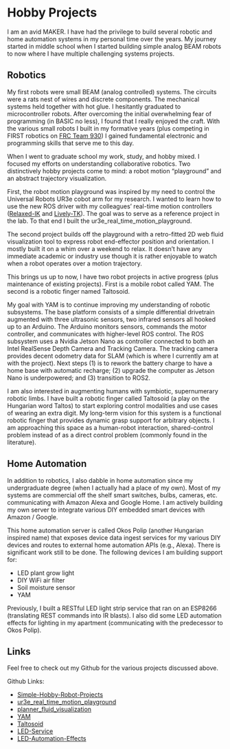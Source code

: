# Hobby Projects
I am an avid MAKER. I have had the privilege to build several robotic and home automation systems in my personal time over the years. My journey started in middle school when I started building simple analog BEAM robots to now where I have multiple challenging systems projects.

## Robotics
My first robots were small BEAM (analog controlled) systems. The circuits were a rats nest of wires and discrete components. The mechanical systems held together with hot glue. I hesitantly graduated to microcontroller robots. After overcoming the initial overwhelming fear of programming (in BASIC no less), I found that I really enjoyed the craft. With the various small robots I built in my formative years (plus competing in FIRST robotics on [FRC Team 930](https://www.team930.com/)) I gained fundamental electronic and programming skills that serve me to this day. 

When I went to graduate school my work, study, and hobby mixed. I focused my efforts on understanding collaborative robotics. Two distinctively hobby projects come to mind: a robot motion “playground” and an abstract trajectory visualization. 

First, the robot motion playground was inspired by my need to control the Universal Robots UR3e cobot arm for my research. I wanted to learn how to use the new ROS driver with my colleagues’ real-time motion controllers ([Relaxed-IK](https://github.com/uwgraphics/relaxed_ik) and [Lively-TK](https://github.com/Wisc-HCI/lively_tk_ros)). The goal was to serve as a reference project in the lab. To that end I built the ur3e_real_time_motion_playground.

The second project builds off the playground with a retro-fitted 2D web fluid visualization tool to express robot end-effector position and orientation. I mostly built it on a whim over a weekend to relax. It doesn’t have any immediate academic or industry use though it is rather enjoyable to watch when a robot operates over a motion trajectory.

This brings us up to now, I have two robot projects in active progress (plus maintenance of existing projects). First is a mobile robot called YAM. The second is a robotic finger named Taltosoid.

My goal with YAM is to continue improving my understanding of robotic subsystems. The base platform consists of a simple differential drivetrain augmented with three ultrasonic sensors, two infrared sensors all hooked up to an Arduino. The Arduino monitors sensors, commands the motor controller, and communicates with higher-level ROS control. The ROS subsystem uses a Nvidia Jetson Nano as controller connected to both an Intel RealSense Depth Camera and Tracking Camera. The tracking camera provides decent odometry data for SLAM (which is where I currently am at with the project). Next steps (1) is to rework the battery charge to have a home base with automatic recharge; (2) upgrade the computer as Jetson Nano is underpowered; and (3) transition to ROS2.

I am also interested in augmenting humans with symbiotic, supernumerary robotic
limbs. I have built a robotic finger called Taltosoid (a play on the Hungarian word Taltos) to start exploring control modalities and use cases of wearing an extra digit. My long-term vision for this system is a functional robotic finger that provides dynamic grasp support for arbitrary objects. I am approaching this space as a human-robot interaction, shared-control problem instead of as a direct control problem (commonly found in the literature).

## Home Automation
In addition to robotics, I also dabble in home automation since my undergraduate degree (when I actually had a place of my own). Most of my systems are commercial off the shelf smart switches, bulbs, cameras, etc. communicating with Amazon Alexa and Google Home. I am actively building my own server to integrate various DIY embedded smart devices with Amazon / Google.

This home automation server is called Okos Polip (another Hungarian inspired name) that exposes device data ingest services for my various DIY devices and routes to external home automation APIs (e.g., Alexa). There is significant work still to be done. The following devices I am building support for:

- LED plant grow light
- DIY WiFi air filter
- Soil moisture sensor
- YAM

Previously, I built a RESTful LED light strip service that ran on an ESP8266 (translating REST commands into IR blasts). I also did some LED automation effects for lighting in my apartment (communicating with the predecessor to Okos Polip).

## Links
Feel free to check out my Github for the various projects discussed above.

Github Links:
- [Simple-Hobby-Robot-Projects](https://github.com/curthenrichs/Simple-Hobby-Robot-Projects)
- [ur3e_real_time_motion_playground](https://github.com/curthenrichs/ur3e_real_time_motion_playground)
- [planner_fluid_visualization](https://github.com/curthenrichs/planner_fluid_visualization)
- [YAM](https://github.com/curthenrichs/YAM)
- [Taltosoid](https://github.com/curthenrichs/taltosoid_srf)
- [LED-Service](https://github.com/curthenrichs/LED-Service)
- [LED-Automation-Effects](https://github.com/curthenrichs/LED-Automation-Effects)
